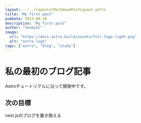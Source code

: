 ```yaml
---
layout: ../../layouts/MarkdownPostLayout.astro
title: "My first post"
pubDate: 2023-09-10
description: "My first post"
author: "tenmihi"
image:
  url: "https://docs.astro.build/assets/full-logo-light.png"
  alt: "astro logo"
tags: ["astro", "blog", "study"]
---
```


# 私の最初のブログ記事

Astroチュートリアルに沿って開発中です。

## 次の目標

next.jsのブログを置き換える
